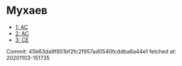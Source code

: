 # Мухаев
- [1: AC](1.md)
- [2: AC](2.md)
- [3: CE](3.md)

Commit: 45b63da9f851bf2fc2f957ad0540fcddba8a44e1
 fetched at: 20201103-151735
